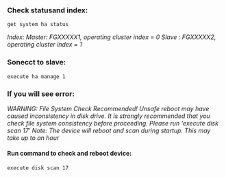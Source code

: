 ### Check statusand index:
```
get system ha status
```
_Index:
Master: FGXXXXX1, operating cluster index = 0
Slave : FGXXXXX2, operating cluster index = 1_
  
### Sonecct to slave:
```
execute ha manage 1
```
### If you will see error:
  _WARNING: File System Check Recommended! Unsafe reboot may have caused inconsistency in disk drive.
  It is strongly recommended that you check file system consistency before proceeding.
  Please run 'execute disk scan 17'
  Note: The device will reboot and scan during startup. This may take up to an hour_

#### Run command to check and reboot device:
```
execute disk scan 17
```
